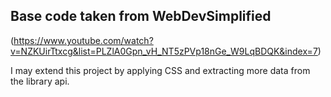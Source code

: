 ## Base code taken from WebDevSimplified
(https://www.youtube.com/watch?v=NZKUirTtxcg&list=PLZlA0Gpn_vH_NT5zPVp18nGe_W9LqBDQK&index=7)

I may extend this project by applying CSS and extracting more data from the library api.
